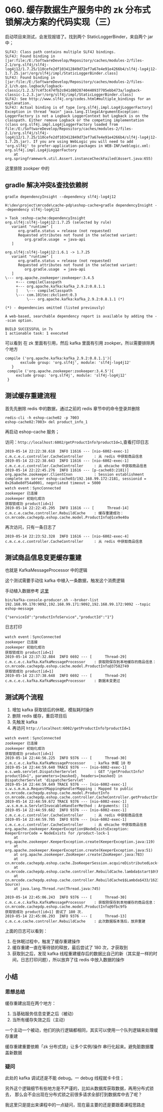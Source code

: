 # 060. 缓存数据生产服务中的 zk 分布式锁解决方案的代码实现（三）

启动项目来测试，会发现报错了。找到两个 StaticLoggerBinder，来自两个 jar 中；

```
SLF4J: Class path contains multiple SLF4J bindings.
SLF4J: Found binding in [jar:file:/E:/SoftwareDevelop/Repository/caches/modules-2/files-2.1/org.slf4j/slf4j-log4j12/1.7.25/110cefe2df103412849d72ef7a67e4e91e4266b4/slf4j-log4j12-1.7.25.jar!/org/slf4j/impl/StaticLoggerBinder.class]
SLF4J: Found binding in [jar:file:/E:/SoftwareDevelop/Repository/caches/modules-2/files-2.1/ch.qos.logback/logback-classic/1.2.3/7c4f3c474fb2c041d8028740440937705ebb473a/logback-classic-1.2.3.jar!/org/slf4j/impl/StaticLoggerBinder.class]
SLF4J: See http://www.slf4j.org/codes.html#multiple_bindings for an explanation.
SLF4J: Actual binding is of type [org.slf4j.impl.Log4jLoggerFactory]
Exception in thread "main" java.lang.IllegalArgumentException: LoggerFactory is not a Logback LoggerContext but Logback is on the classpath. Either remove Logback or the competing implementation (class org.slf4j.impl.Log4jLoggerFactory loaded from file:/E:/SoftwareDevelop/Repository/caches/modules-2/files-2.1/org.slf4j/slf4j-log4j12/1.7.25/110cefe2df103412849d72ef7a67e4e91e4266b4/slf4j-log4j12-1.7.25.jar). If you are using WebLogic you will need to add 'org.slf4j' to prefer-application-packages in WEB-INF/weblogic.xml: org.slf4j.impl.Log4jLoggerFactory
	at org.springframework.util.Assert.instanceCheckFailed(Assert.java:655)
```

这里排除 zookper 中的

## gradle 解决冲突&查找依赖树

```
gradle dependencyInsight --dependency slf4j-log4j12

H:\dev\project\mrcode\cache-pdp\eshop-cache>gradle dependencyInsight --dependency slf4j-log4j12

> Task :eshop-cache:dependencyInsight
org.slf4j:slf4j-log4j12:1.7.25 (selected by rule)
   variant "runtime" [
      org.gradle.status = release (not requested)
      Requested attributes not found in the selected variant:
         org.gradle.usage  = java-api
   ]

org.slf4j:slf4j-log4j12:1.6.1 -> 1.7.25
   variant "runtime" [
      org.gradle.status = release (not requested)
      Requested attributes not found in the selected variant:
         org.gradle.usage  = java-api
   ]
\--- org.apache.zookeeper:zookeeper:3.4.5
     +--- compileClasspath
     +--- org.apache.kafka:kafka_2.9.2:0.8.1.1
     |    \--- compileClasspath
     \--- com.101tec:zkclient:0.3
          \--- org.apache.kafka:kafka_2.9.2:0.8.1.1 (*)

(*) - dependencies omitted (listed previously)

A web-based, searchable dependency report is available by adding the --scan option.

BUILD SUCCESSFUL in 7s
1 actionable task: 1 executed
```

可以看到 在 zk 里面有引用，然后 kafka 里面有引用 zookper。所以需要排除两个地方

```
compile ('org.apache.kafka:kafka_2.9.2:0.8.1.1'){
       exclude group: 'org.slf4j', module: 'slf4j-log4j12'
   }
 compile ('org.apache.zookeeper:zookeeper:3.4.5'){
     exclude group: 'org.slf4j', module: 'slf4j-log4j12'
 }
```

## 测试缓存重建流程

首先先删除 redis 中的数据，通过之前的 redis 章节中的命令登录并删除

```
redis-cli -h eshop-cache02 -p 7003
eshop-cache02:7003> del product_info_1
```

再启动 eshop-cache 服务；

访问：`http://localhost:6002/getProductInfo?productId=1`,查看打印日志

```
2019-05-14 22:22:38.618  INFO 11616 --- [nio-6002-exec-1] c.m.c.e.c.controller.CacheController     : 从 redis 中获取商品信息
2019-05-14 22:22:38.643  INFO 11616 --- [nio-6002-exec-1] c.m.c.e.c.controller.CacheController     : 从 ehcache 中获取商品信息
2019-05-14 22:22:45.276  INFO 11616 --- [p-cache03:2181)] org.apache.zookeeper.ClientCnxn          : Session establishment complete on server eshop-cache03/192.168.99.172:2181, sessionid = 0x26a8e8df54a0001, negotiated timeout = 5000
watch event：SyncConnected
zookeeper 已连接
zookeeper 初始化成功
获取锁成功 product[id=1]
2019-05-14 22:22:45.295  INFO 11616 --- [      Thread-14] c.m.c.e.cache.controller.RebuildCache    : 缓存重建成功：cn.mrcode.cachepdp.eshop.cache.model.ProductInfo@1ce9e40a
```

再次访问，只有一条日志了

```
2019-05-14 22:23:52.328  INFO 11616 --- [nio-6002-exec-4] c.m.c.e.c.controller.CacheController     : 从 redis 中获取商品信息
```

## 测试商品信息变更缓存重建
也就是  KafkaMessageProcessor 中的逻辑

这个测试需要手动往 kafka 中植入一条数据，触发这个消费逻辑

手动植入数据参考 [这里](050.md#测试业务逻辑)

```
bin/kafka-console-producer.sh --broker-list 192.168.99.170:9092,192.168.99.171:9092,192.168.99.172:9092 --topic eshop-message

{"serviceId":"productInfoService","productId":"1"}
```

日志打印

```
watch event：SyncConnected
zookeeper 已连接
zookeeper 初始化成功
获取锁成功 product[id=1]
2019-05-14 22:37:32.884  INFO 6692 --- [      Thread-29] c.m.c.e.c.kafka.KafkaMessageProcessor    : 获取刚保存到本地缓存的商品信息：cn.mrcode.cachepdp.eshop.cache.model.ProductInfo@37582749
获取锁成功 product[id=1]
2019-05-14 22:37:38.648  INFO 6692 --- [      Thread-29] c.m.c.e.c.kafka.KafkaMessageProcessor    : 数据未变更过
```

## 测试两个流程

1. 增加 kafka 获取锁后的休眠，模拟耗时操作
2. 删除 redis 缓存，重启项目后
3. 先触发 kafka
4. 再访问 `http://localhost:6002/getProductInfo?productId=1`

```
watch event：SyncConnected
zookeeper 已连接
zookeeper 初始化成功
获取锁成功 product[id=1]
2019-05-14 22:44:56.225  INFO 9376 --- [      Thread-30] c.m.c.e.c.kafka.KafkaMessageProcessor    : kafka 休眠 10 秒
2019-05-14 22:44:59.640 TRACE 9376 --- [nio-6002-exec-1] o.s.web.servlet.DispatcherServlet        : GET "/getProductInfo?productId=1", parameters={masked}, headers={masked} in DispatcherServlet 'dispatcherServlet'
2019-05-14 22:44:59.649 TRACE 9376 --- [nio-6002-exec-1] s.w.s.m.m.a.RequestMappingHandlerMapping : Mapped to public cn.mrcode.cachepdp.eshop.cache.model.ProductInfo cn.mrcode.cachepdp.eshop.cache.controller.CacheController.getProductInfo(java.lang.Long)
2019-05-14 22:44:59.672 TRACE 9376 --- [nio-6002-exec-1] .w.s.m.m.a.ServletInvocableHandlerMethod : Arguments: [1]
2019-05-14 22:44:59.682  INFO 9376 --- [nio-6002-exec-1] c.m.c.e.c.controller.CacheController     : 从 redis 中获取商品信息
2019-05-14 22:44:59.705  INFO 9376 --- [nio-6002-exec-1] c.m.c.e.c.controller.CacheController     : 从 ehcache 中获取商品信息
org.apache.zookeeper.KeeperException$NodeExistsException: KeeperErrorCode = NodeExists for /product-lock-1
	at org.apache.zookeeper.KeeperException.create(KeeperException.java:119)
	at org.apache.zookeeper.KeeperException.create(KeeperException.java:51)
	at org.apache.zookeeper.ZooKeeper.create(ZooKeeper.java:783)
	at cn.mrcode.cachepdp.eshop.cache.ZooKeeperSession.acquireDistributedLock(ZooKeeperSession.java:58)
	at cn.mrcode.cachepdp.eshop.cache.controller.RebuildCache.lambda$start$0(RebuildCache.java:58)
	at cn.mrcode.cachepdp.eshop.cache.controller.RebuildCache$$Lambda$433/1623148876.run(Unknown Source)
	at java.lang.Thread.run(Thread.java:745)

2019-05-14 22:45:06.243  INFO 9376 --- [      Thread-30] c.m.c.e.c.kafka.KafkaMessageProcessor    : 获取刚保存到本地缓存的商品信息：cn.mrcode.cachepdp.eshop.cache.model.ProductInfo@9fbc9fb
获取锁成功 product[id=1] 尝试了 180 次.
2019-05-14 22:45:06.293  INFO 9376 --- [      Thread-13] c.m.c.e.cache.controller.RebuildCache    : 此次数据版本落后，放弃重建

```

上面的日志可以看到：

1. 在休眠过程中，触发了缓存重建操作
2. 缓存重建一直在等待锁的释放，最后尝试了 180 次，才获取到
3. 获取到之后，发现 kafka 线程重建缓存后的数据比自己的新（其实是一样的时间，日志打印问题），所以放弃了往 redis 中放入数据的操作

## 小结
### 思想总结
缓存重建出现在两个地方：

1. 当基础服务信息变更之后（被动）
2. 当所有缓存失效之后（主动）

一个主动一个被动，他们的执行逻辑都相同，其实可以使用一个队列逻辑来处理缓存重建

缓存重建重要依赖「zk 分布式锁」让多个实例/操作 串行化起来。避免脏数据覆盖新数据

### 疑问
此处的 kafka 调试还是不能 debug。一 debug 线程就卡卡住；

另外这个逻辑细节有些地方是不严谨的，比如从数据库获取数据，再用分布式锁去，
那么会不会出现在分布式锁之前很多请求全部打到数据库中去了呢？

我这里只是提出来课程中的一点疑问，现在最主要的还是要跟着课程思路走

